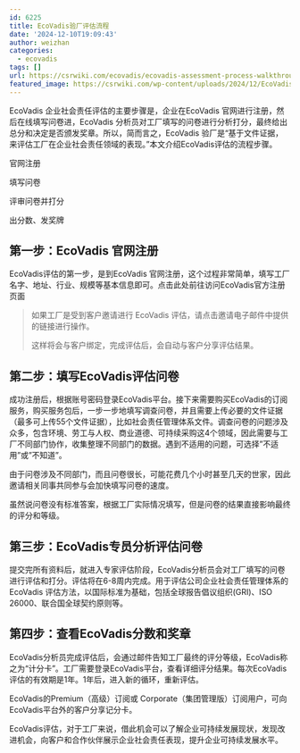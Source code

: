 ```yaml
---
id: 6225
title: EcoVadis验厂评估流程
date: '2024-12-10T19:09:43'
author: weizhan
categories:
  - ecovadis
tags: []
url: https://csrwiki.com/ecovadis/ecovadis-assessment-process-walkthrough
featured_image: https://csrwiki.com/wp-content/uploads/2024/12/EcoVadis.webp
---
```


EcoVadis 企业社会责任评估的主要步骤是，企业在EcoVadis 官网进行注册，然后在线填写问卷进，EcoVadis 分析员对工厂填写的问卷进行分析打分，最终给出总分和决定是否颁发奖章。所以，简而言之，EcoVadis 验厂是“基于文件证据，来评估工厂在企业社会责任领域的表现。”本文介绍EcoVadis评估的流程步骤。

官网注册

填写问卷

评审问卷并打分

出分数、发奖牌

## 第一步：EcoVadis 官网注册

EcoVadis评估的第一步，是到EcoVadis 官网注册，这个过程非常简单，填写工厂名字、地址、行业、规模等基本信息即可。点击此处前往访问EcoVadis官方注册页面

> 如果工厂是受到客户邀请进行 EcoVadis 评估，请点击邀请电子邮件中提供的链接进行操作。
>
> 这样将会与客户绑定，完成评估后，会自动与客户分享评估结果。

## 第二步：填写EcoVadis评估问卷

成功注册后，根据账号密码登录EcoVadis平台。接下来需要购买EcoVadis的订阅服务，购买服务包后，一步一步地填写调查问卷，并且需要上传必要的文件证据（最多可上传55个文件证据），比如社会责任管理体系文件。调查问卷的问题涉及众多，包含环境、劳工与人权、商业道德、可持续采购这4个领域，因此需要与工厂不同部门协作，收集整理不同部门的数据。遇到不适用的问题，可选择”不适用”或”不知道”。

由于问卷涉及不同部门，而且问卷很长，可能花费几个小时甚至几天的世家，因此邀请相关同事共同参与会加快填写问卷的速度。

虽然说问卷没有标准答案，根据工厂实际情况填写，但是问卷的结果直接影响最终的评分和等级。

## 第三步：EcoVadis专员分析评估问卷

提交完所有资料后，就进入专家评估阶段，EcoVadis分析员会对工厂填写的问卷进行评估和打分。评估将在6-8周内完成。用于评估公司企业社会责任管理体系的 EcoVadis 评估方法，以国际标准为基础，包括全球报告倡议组织(GRI)、ISO 26000、联合国全球契约原则等。

## 第四步：查看EcoVadis分数和奖章

EcoVadis分析员完成评估后，会通过邮件告知工厂最终的评分等级，EcoVadis称之为“计分卡”。工厂需要登录EcoVadis平台，查看详细评分结果。每次EcoVadis评估的有效期是1年。1年后，进入新的循环，重新评估。

EcoVadis的Premium（高级）订阅或 Corporate（集团管理版）订阅用户，可向EcoVadis平台外的客户分享记分卡。

EcoVadis评估，对于工厂来说，借此机会可以了解企业可持续发展现状，发现改进机会，向客户和合作伙伴展示企业社会责任表现，提升企业可持续发展水平。
